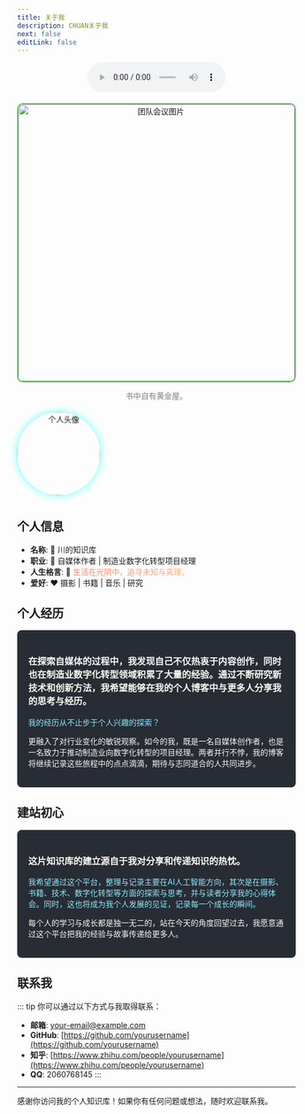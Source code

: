 ```yaml
---
title: 关于我
description: CHUAN关于我
next: false
editLink: false
---
```


<div style="text-align: center; margin-bottom: 20px;">
  <audio controls style="width: 250px;">
    <source src="https://keval.top/MP3/woaini.mp3" type="audio/mp3">
    您的浏览器不支持音频元素。
  </audio>
</div>

<div style="text-align: center; margin-bottom: 20px;">
  <img src="https://tuchuan.yunlianzhigong.com/i/2025/01/20/m05kb7.jpg" alt="团队会议图片" width="500" style="border: 2px solid #4CAF50; border-radius: 10px;">
  <p style="font-size: 14px; color: gray;">书中自有黄金屋。</p>
</div>

<div style="text-align: center; margin-bottom: 40px; width: 150px; height: 150px; border-radius: 50%; overflow: hidden; box-shadow: 0 0 15px rgba(0, 255, 255, 0.6);">
  <img src="https://tuchuan.yunlianzhigong.com/i/2025/02/03/10ond15.jpg" alt="个人头像" style="width: 100%; height: 100%; object-fit: cover; animation: rotate 10s infinite linear;">
</div>

<style>
  @keyframes rotate {
    0% {
      transform: rotate(0deg);
    }
    100% {
      transform: rotate(360deg);
    }
  }
</style>

## 个人信息

- **名称**: 👤 川的知识库
- **职业**: 💼 自媒体作者 | 制造业数字化转型项目经理
- **人生格言**: 📝  <span style="background: linear-gradient(to right, #ff7e5f, #feb47b); -webkit-background-clip: text; color: transparent;">生活在光阴中，追寻未知与真理。</span>
- **爱好**: ❤️ 摄影 | 书籍 | 音乐 | 研究

## 个人经历
<div style="background-color: #282c34; color: #f8f8f2; padding: 20px; border-radius: 8px;">
  <h3>在探索自媒体的过程中，我发现自己不仅热衷于内容创作，同时也在制造业数字化转型领域积累了大量的经验。通过不断研究新技术和创新方法，我希望能够在我的个人博客中与更多人分享我的思考与经历。</h3>
  <p style="color: #8be9fd;">我的经历从不止步于个人兴趣的探索？</p>
  <p style="color: #f8f8f2;">更融入了对行业变化的敏锐观察。如今的我，既是一名自媒体创作者，也是一名致力于推动制造业向数字化转型的项目经理。两者并行不悖，我的博客将继续记录这些旅程中的点点滴滴，期待与志同道合的人共同进步。</p>
</div>

## 建站初心
<div style="background-color: #282c34; color: #f8f8f2; padding: 20px; border-radius: 8px;">
  <h3>这片知识库的建立源自于我对分享和传递知识的热忱。</h3>
  <p style="color: #8be9fd;">我希望通过这个平台，整理与记录主要在AI人工智能方向，其次是在摄影、书籍、技术、数字化转型等方面的探索与思考，并与读者分享我的心得体会。同时，这也将成为我个人发展的见证，记录每一个成长的瞬间。</p>
  <p style="color: #f8f8f2;">每个人的学习与成长都是独一无二的，站在今天的角度回望过去，我愿意通过这个平台把我的经验与故事传递给更多人。</p>
</div>

## 联系我
::: tip
你可以通过以下方式与我取得联系：

- **邮箱**: [your-email@example.com](mailto:your-email@example.com)
- **GitHub**: [https://github.com/yourusername](https://github.com/yourusername)
- **知乎**: [https://www.zhihu.com/people/yourusername](https://www.zhihu.com/people/yourusername)
- **QQ**: 2060768145
:::

---

感谢你访问我的个人知识库！如果你有任何问题或想法，随时欢迎联系我。




<!--帮助我们添加服务器的贡献者们：

<a href="https://github.com/ZhuYuxuan9302/MCJPG/graphs/contributors">
  <img src="https://contrib.rocks/image?repo=ZhuYuxuan9302/MCJPG" alt="Contributors"/>
</a>

---------

>对以上参与者致以敬意！-->